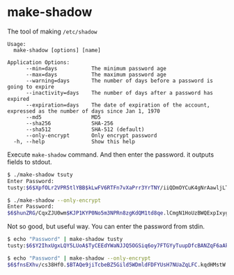 # make-shadow

The tool of making `/etc/shadow` 

```
Usage:
  make-shadow [options] [name]

Application Options:
      --min=days           The minimum password age
      --max=days           The maximum password age
      --warning=days       The number of days before a password is going to expire
      --inactivity=days    The number of days after a password has expired
      --expiration=days    The date of expiration of the account, expressed as the number of days since Jan 1, 1970
      --md5                MD5
      --sha256             SHA-256
      --sha512             SHA-512 (default)
      --only-encrypt       Only encrypt password
  -h, --help               Show this help
```

Execute `make-shadow` command. And then enter the password. it outputs fields to stdout.

```bash
$ ./make-shadow tsuty
Enter Password: 
tusty:$6$XpfOLr2VPR5tlYBB$kLwFV6RTFn7vXaPrr3YrTNY/iiQDmOYCuK4gNrAawljLTNQOR2m549niokSnHoTbSA6ZZZFNa8DlaevwkXe7v1:17862::::::

$ ./make-shadow --only-encrypt
Enter Password: 
$6$hunZRG/CqxZJU0wm$KJP1KYP0No5m3NPRn8zgKdQM1td8qe.lCmgN1HoUzBWQExpIxygJguRNQswjfxGW6UVs3PiyK4cbJnJspj/Jz0
```

Not so good, but useful way. You can enter the password from stdin.

```bash
$ echo "Password" | make-shadow tusty
tusty:$6$Y2IhxUgxLQY5LUoA$TyCEEdYWaNJJQ5OGSiq6oy7FTGYyTuupDfcBANZqF6aAkRvmUnXmLBlxNQtwNgwpVmq2QH.u21FS.fCBXa8G40:17862::::::

$ echo "Password" | make-shadow --only-encrypt
$6$fnsEXhv/cs38Hf0.$BTAQe9jiTcbeBZ5Gild5WDmldFDFYUsH7NUaZqLFC.kqdHMstW.3Ije6ddBhioqUMVLnhGxIOOYYFn2JfEaVP.
```
